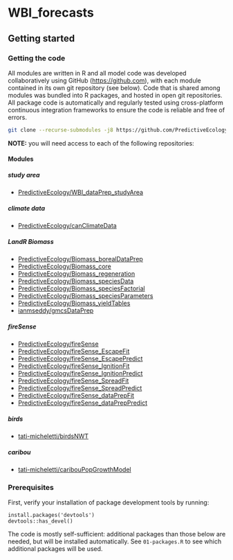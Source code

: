 # WBI_forecasts

## Getting started

### Getting the code

All modules are written in R and all model code was developed collaboratively using GitHub (<https://github.com>), with each module contained in its own git repository (see below).
Code that is shared among modules was bundled into R packages, and hosted in open git repositories.
All package code is automatically and regularly tested using cross-platform continuous integration frameworks to ensure the code is reliable and free of errors.

```bash
git clone --recurse-submodules -j8 https://github.com/PredictiveEcology/WBI_forecasts
```

**NOTE:** you will need access to each of the following repositories:

#### Modules

##### study area

- [PredictiveEcology/WBI_dataPrep_studyArea](https://github.com/PredictiveEcology/WBI_dataPrep_studyArea)

##### climate data

- [PredictiveEcology/canClimateData](https://github.com/PredictiveEcology/canClimateData)

##### LandR Biomass

- [PredictiveEcology/Biomass_borealDataPrep](https://github.com/PredictiveEcology/Biomass_borealDataPrep)
- [PredictiveEcology/Biomass_core](https://github.com/PredictiveEcology/Biomass_core)
- [PredictiveEcology/Biomass_regeneration](https://github.com/PredictiveEcology/Biomass_regeneration)
- [PredictiveEcology/Biomass_speciesData](https://github.com/PredictiveEcology/Biomass_speciesData)
- [PredictiveEcology/Biomass_speciesFactorial](https://github.com/PredictiveEcology/Biomass_speciesFactorial)
- [PredictiveEcology/Biomass_speciesParameters](https://github.com/PredictiveEcology/Biomass_speciesParameters)
- [PredictiveEcology/Biomass_yieldTables](https://github.com/PredictiveEcology/Biomass_yieldTables)
- [ianmseddy/gmcsDataPrep](https://github.com/ianmseddy/gmcsDataPrep)

##### fireSense

- [PredictiveEcology/fireSense](https://github.com/PredictiveEcology/fireSense)
- [PredictiveEcology/fireSense_EscapeFit](https://github.com/PredictiveEcology/fireSense_EscapeFit)
- [PredictiveEcology/fireSense_EscapePredict](https://github.com/PredictiveEcology/fireSense_EscapePredict)
- [PredictiveEcology/fireSense_IgnitionFit](https://github.com/PredictiveEcology/fireSense_IgnitionFit)
- [PredictiveEcology/fireSense_IgnitionPredict](https://github.com/PredictiveEcology/fireSense_IgnitionPredict)
- [PredictiveEcology/fireSense_SpreadFit](https://github.com/PredictiveEcology/fireSense_SpreadFit)
- [PredictiveEcology/fireSense_SpreadPredict](https://github.com/PredictiveEcology/fireSense_SpreadPredict)
- [PredictiveEcology/fireSense_dataPrepFit](https://github.com/PredictiveEcology/fireSense_dataPrepFit)
- [PredictiveEcology/fireSense_dataPrepPredict](https://github.com/PredictiveEcology/fireSense_dataPrepPredict)

##### birds
- [tati-micheletti/birdsNWT](https://github.com/tati-micheletti/birdsNWT)

##### caribou
- [tati-micheletti/caribouPopGrowthModel](https://github.com/tati-micheletti/caribouPopGrowthModel)

### Prerequisites

First, verify your installation of package development tools by running:

```{r has_devel}
install.packages('devtools')
devtools::has_devel()
```

The code is mostly self-sufficient: additional packages than those below are needed, but will be installed automatically.
See `01-packages.R` to see which additional packages will be used.
